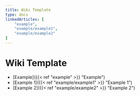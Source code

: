 ```yaml
---
title: Wiki Template
type: docs
linkedArticles: [
    "example",
    "example/example1",
    "example/example2"
]
---
```


# Wiki Template

- [Example]({{< ref "example" >}} "Example")
- [Example 1]({{< ref "example/example1" >}} "Example 1")
- [Example 2]({{< ref "example/example2" >}} "Example 2")
